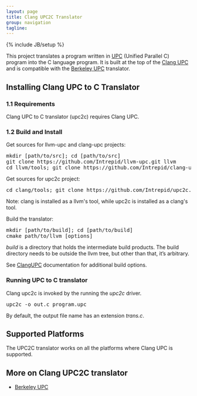 ```yaml
---
layout: page
title: Clang UPC2C Translator
group: navigation
tagline: 
---
```

{% include JB/setup %}

This project translates a program written in [UPC](http://upc-lang.org)
(Unified Parallel C) program into the C language program.  It is built at the
top of the [Clang UPC](https://github.com/Intrepid/clang-upc/wiki) and is
compatible with the [Berkeley UPC](http://upc.lbl.gov) translator.

## Installing Clang UPC to C Translator

### 1.1 Requirements

Clang UPC to C translator (upc2c) requires Clang UPC.

### 1.2 Build and Install

Get sources for llvm-upc and clang-upc projects:

<pre>
mkdir [path/to/src]; cd [path/to/src]
git clone https://github.com/Intrepid/llvm-upc.git llvm
cd llvm/tools; git clone https://github.com/Intrepid/clang-upc.git clang
</pre>

Get sources for upc2c project:

<pre>
cd clang/tools; git clone https://github.com/Intrepid/upc2c.git upc2c
</pre>

<p class="note">Note: clang is installed as a llvm's tool, while upc2c is installed as a
clang's tool.</p>

Build the translator:

<pre>
mkdir [path/to/build]; cd [path/to/build]
cmake path/to/llvm [options]
</pre>

_build_ is a directory that holds the intermediate build products. The
build directory needs to be outside the llvm tree, but other than that, it’s
arbitrary.

See [ClangUPC](https://github.com/Intrepid/clang-upc/wiki) documentation
for additional build options.

### Running UPC to C translator

Clang upc2c is invoked by the running the _upc2c_ driver.

<pre>
upc2c -o out.c program.upc
</pre>

By default, the output file name has an extension _trans.c_.

## Supported Platforms

The UPC2C translator works on all the platforms where Clang UPC is supported.

## More on Clang UPC2C translator

* [Berkeley UPC](http://upc.lbl.gov)

